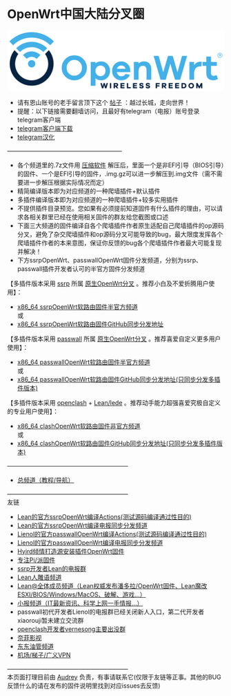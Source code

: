 # OpenWrt中国大陆分叉圈
![OpenWrt logo](./logo.svg)          

* 请有恩山账号的老手留言顶下这个 [帖子](https://www.right.com.cn/forum/thread-4053643-1-1.html) ：越过长城，走向世界！            
* 提醒：以下链接需要翻墙访问，且最好有telegram（电报）账号登录telegram客户端           
* [telegram客户端下载](https://telegram.org/apps)           
* [telegram汉化](https://t.me/setlanguage/classic-zh)          

———————————————————
* 各个频道里的.7z文件用 [压缩软件](https://cn.bandisoft.com/bandizip/) 解压后，里面一个是非EFI引导（BIOS引导）的固件、一个是EFI引导的固件，.img.gz可以进一步解压到.img文件（需不需要进一步解压根据实际情况而定）                  
* 精简编译版本即为对应频道的一种爬墙插件+默认插件             
* 多插件编译版本即为对应频道的一种爬墙插件+较多实用插件       
* 不提供插件目录预览。您如果有必须提前知道固件有什么插件的理由，可以请求各相关群里已经在使用相关固件的群友给您截图或口述             
* 下面三大频道的固件编译自各个爬墙插件作者原生适配自己爬墙插件的op源码分叉，避免了杂交爬墙插件和op源码分叉可能导致的bug，最大限度发挥各个爬墙插件作者的本来意图，保证你反馈的bug各个爬墙插件作者最大可能复现并解决！          
* 下方ssrpOpenWrt、passwallOpenWrt固件分发频道，分别为ssrp、passwall插件开发者认可的半官方固件分发频道             

【多插件版本采用 [ssrp](https://github.com/fw876/helloworld) 所属 [原生OpenWrt分叉](https://github.com/coolsnowwolf/lede) 。推荐小白及不爱折腾用户使用】：              
* [x86_64 ssrpOpenWrt软路由固件半官方频道](https://t.me/ssrpOpenWRT)      
或      
* [x86_64 ssrpOpenWrt软路由固件GitHub同步分发地址](https://github.com/boduoyejieyi666/ssrpOpenWRT/releases)      

【多插件版本采用 [passwall](https://github.com/xiaorouji/openwrt-passwall) 所属 [原生OpenWrt分叉](https://github.com/Lienol/openwrt) 。推荐喜爱自定义更多用户使用】：           
* [x86_64 passwallOpenWrt软路由固件半官方频道](https://t.me/passwallOpenWRT233)      
或      
* [x86_64 passwallOpenWrt软路由固件GitHub同步分发地址(只同步分发多插件版本)](https://github.com/boduoyejieyi666/passwallOpenWRT/releases)           
   
【多插件版本采用 [openclash](https://github.com/vernesong/OpenClash) + [Lean/lede](https://github.com/coolsnowwolf/lede) 。推荐动手能力超强喜爱究极自定义的专业用户使用】：      
* [x86_64 clashOpenWrt软路由固件非官方频道](https://t.me/clashOpenWRT233)          
或       
* [x86_64 clashOpenWrt软路由固件GitHub同步分发地址(只同步分发多插件版本)](https://github.com/boduoyejieyi666/clashOpenWRT/releases)            


————————————————————        
* [总频道（教程/导航）](https://t.me/OpenWRTcn)            


————————————————————        
友链       
* [Lean的官方ssrpOpenWrt编译Actions(测试源码编译通过性目的)](https://github.com/coolsnowwolf/lede/actions)         
* [Lean的官方ssrpOpenWrt编译电报同步分发频道](https://t.me/joinchat/SI86ePErDKGj4EMO)          
* [Lienol的官方passwallOpenWrt编译Actions(测试源码编译通过性目的)](https://github.com/Lienol/openwrt-actions/actions)     
* [Lienol的官方passwallOpenWrt编译电报同步分发频道](https://t.me/joinchat/RfMYmxinmIxf8pRw)         
* [Hyird倾情打造源安装插件OpenWrt固件](./youlian/Hyird1.md)               
* [专注Pi/派固件](./youlian/Pi.md)        
* [ssrp开发者Lean的电报群](https://t.me/joinchat/JhKgAA6Hx1uiihA7RaTW1w)          
* [Lean人雕语频道](https://t.me/LeanSaidWTF)       
* [Lean@全体成员频道（Lean权威发布潘多拉/OpenWrt固件、Lean魔改ESXI/BIOS/Windows/MacOS、破解、游戏...）](https://t.me/LeanAtYou)       
* [小报频道（IT最新资讯、科学上网一手情报...）](https://t.me/FQnews)     
* passwall初代开发者Lienol的电报群已经关闭新人入口，第二代开发者xiaorouji暂未建立交流群       
* [openclash开发者vernesong主要出没群](https://t.me/ctcgfw_openwrt_discuss)        
* [奈菲影视](https://www.nfmovies.com/)      
* [东东油管频道](https://www.youtube.com/c/BIGdongdong/videos)          
* [机场/梯子/广义VPN](./youlian/jichang.md)        

————————————————————            
本页面打理目前由 [Audrey](https://t.me/AudreyHB1314) 负责，有事请联系它(仅限于友链等正事。其他的BUG反馈什么的请在发布的固件说明里找到对应issues去反馈)      
